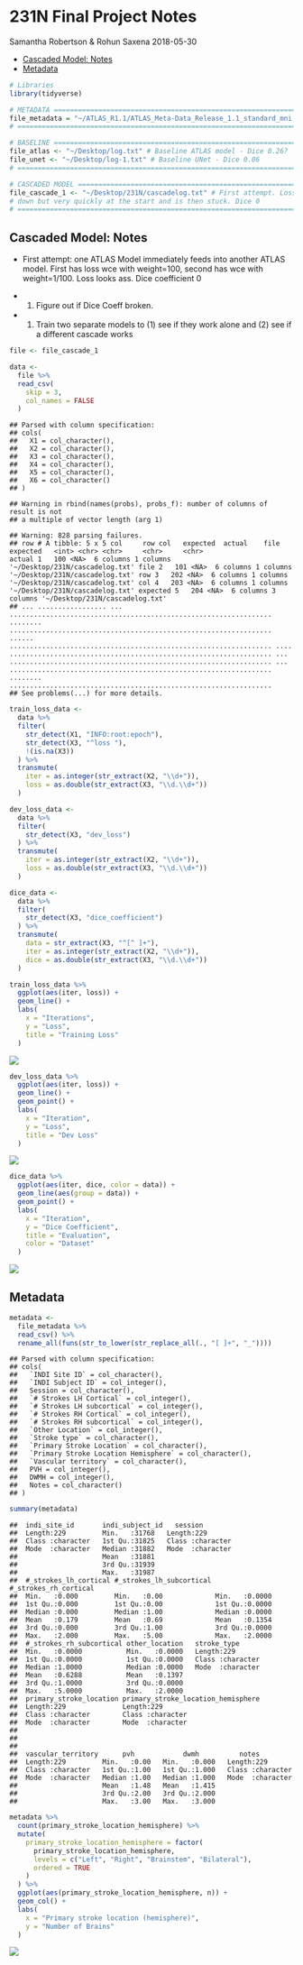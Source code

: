 231N Final Project Notes
================
Samantha Robertson & Rohun Saxena
2018-05-30

-   [Cascaded Model: Notes](#cascaded-model-notes)
-   [Metadata](#metadata)

``` r
# Libraries
library(tidyverse)

# METADATA =====================================================================
file_metadata = "~/ATLAS_R1.1/ATLAS_Meta-Data_Release_1.1_standard_mni.csv"
# ==============================================================================

# BASELINE =====================================================================
file_atlas <- "~/Desktop/log.txt" # Baseline ATLAS model - Dice 0.26?
file_unet <- "~/Desktop/log-1.txt" # Baseline UNet - Dice 0.06
# ==============================================================================

# CASCADED MODEL ===============================================================
file_cascade_1 <- "~/Desktop/231N/cascadelog.txt" # First attempt. Loss is going
# down but very quickly at the start and is then stuck. Dice 0
# ==============================================================================
```

Cascaded Model: Notes
---------------------

-   First attempt: one ATLAS Model immediately feeds into another ATLAS model. First has loss wce with weight=100, second has wce with weight=1/100. Loss looks ass. Dice coefficient 0

-   1.  Figure out if Dice Coeff broken.

-   1.  Train two separate models to (1) see if they work alone and (2) see if a different cascade works

``` r
file <- file_cascade_1

data <- 
  file %>% 
  read_csv(
    skip = 3,
    col_names = FALSE
  )
```

    ## Parsed with column specification:
    ## cols(
    ##   X1 = col_character(),
    ##   X2 = col_character(),
    ##   X3 = col_character(),
    ##   X4 = col_character(),
    ##   X5 = col_character(),
    ##   X6 = col_character()
    ## )

    ## Warning in rbind(names(probs), probs_f): number of columns of result is not
    ## a multiple of vector length (arg 1)

    ## Warning: 828 parsing failures.
    ## row # A tibble: 5 x 5 col     row col   expected  actual    file                            expected   <int> <chr> <chr>     <chr>     <chr>                           actual 1   100 <NA>  6 columns 1 columns '~/Desktop/231N/cascadelog.txt' file 2   101 <NA>  6 columns 1 columns '~/Desktop/231N/cascadelog.txt' row 3   202 <NA>  6 columns 1 columns '~/Desktop/231N/cascadelog.txt' col 4   203 <NA>  6 columns 1 columns '~/Desktop/231N/cascadelog.txt' expected 5   204 <NA>  6 columns 3 columns '~/Desktop/231N/cascadelog.txt'
    ## ... ................. ... ................................................................. ........ ................................................................. ...... ................................................................. .... ................................................................. ... ................................................................. ... ................................................................. ........ .................................................................
    ## See problems(...) for more details.

``` r
train_loss_data <- 
  data %>% 
  filter(
    str_detect(X1, "INFO:root:epoch"),
    str_detect(X3, "^loss "),
    !(is.na(X3))
  ) %>% 
  transmute(
    iter = as.integer(str_extract(X2, "\\d+")),
    loss = as.double(str_extract(X3, "\\d.\\d+"))
  )

dev_loss_data <- 
  data %>% 
  filter(
    str_detect(X3, "dev_loss")
  ) %>% 
  transmute(
    iter = as.integer(str_extract(X2, "\\d+")),
    loss = as.double(str_extract(X3, "\\d.\\d+"))
  )

dice_data <- 
  data %>% 
  filter(
    str_detect(X3, "dice_coefficient")
  ) %>%
  transmute(
    data = str_extract(X3, "^[^ ]+"),
    iter = as.integer(str_extract(X2, "\\d+")),
    dice = as.double(str_extract(X3, "\\d.\\d+"))
  )
```

``` r
train_loss_data %>% 
  ggplot(aes(iter, loss)) +
  geom_line() +
  labs(
    x = "Iterations",
    y = "Loss",
    title = "Training Loss"
  )
```

![](milestone_files/figure-markdown_github/unnamed-chunk-3-1.png)

``` r
dev_loss_data %>% 
  ggplot(aes(iter, loss)) +
  geom_line() +
  geom_point() +
  labs(
    x = "Iteration",
    y = "Loss",
    title = "Dev Loss"
  )
```

![](milestone_files/figure-markdown_github/unnamed-chunk-4-1.png)

``` r
dice_data %>% 
  ggplot(aes(iter, dice, color = data)) +
  geom_line(aes(group = data)) +
  geom_point() +
  labs(
    x = "Iteration",
    y = "Dice Coefficient",
    title = "Evaluation",
    color = "Dataset"
  )
```

![](milestone_files/figure-markdown_github/unnamed-chunk-5-1.png)

Metadata
--------

``` r
metadata <-
  file_metadata %>% 
  read_csv() %>% 
  rename_all(funs(str_to_lower(str_replace_all(., "[ ]+", "_"))))
```

    ## Parsed with column specification:
    ## cols(
    ##   `INDI Site ID` = col_character(),
    ##   `INDI Subject ID` = col_integer(),
    ##   Session = col_character(),
    ##   `# Strokes LH Cortical` = col_integer(),
    ##   `# Strokes LH subcortical` = col_integer(),
    ##   `# Strokes RH Cortical` = col_integer(),
    ##   `# Strokes RH subcortical` = col_integer(),
    ##   `Other Location` = col_integer(),
    ##   `Stroke type` = col_character(),
    ##   `Primary Stroke Location` = col_character(),
    ##   `Primary Stroke Location Hemisphere` = col_character(),
    ##   `Vascular territory` = col_character(),
    ##   PVH = col_integer(),
    ##   DWMH = col_integer(),
    ##   Notes = col_character()
    ## )

``` r
summary(metadata)
```

    ##  indi_site_id       indi_subject_id   session         
    ##  Length:229         Min.   :31768   Length:229        
    ##  Class :character   1st Qu.:31825   Class :character  
    ##  Mode  :character   Median :31882   Mode  :character  
    ##                     Mean   :31881                     
    ##                     3rd Qu.:31939                     
    ##                     Max.   :31987                     
    ##  #_strokes_lh_cortical #_strokes_lh_subcortical #_strokes_rh_cortical
    ##  Min.   :0.000         Min.   :0.00             Min.   :0.0000       
    ##  1st Qu.:0.000         1st Qu.:0.00             1st Qu.:0.0000       
    ##  Median :0.000         Median :1.00             Median :0.0000       
    ##  Mean   :0.179         Mean   :0.69             Mean   :0.1354       
    ##  3rd Qu.:0.000         3rd Qu.:1.00             3rd Qu.:0.0000       
    ##  Max.   :2.000         Max.   :5.00             Max.   :2.0000       
    ##  #_strokes_rh_subcortical other_location   stroke_type       
    ##  Min.   :0.0000           Min.   :0.0000   Length:229        
    ##  1st Qu.:0.0000           1st Qu.:0.0000   Class :character  
    ##  Median :1.0000           Median :0.0000   Mode  :character  
    ##  Mean   :0.6288           Mean   :0.1397                     
    ##  3rd Qu.:1.0000           3rd Qu.:0.0000                     
    ##  Max.   :5.0000           Max.   :2.0000                     
    ##  primary_stroke_location primary_stroke_location_hemisphere
    ##  Length:229              Length:229                        
    ##  Class :character        Class :character                  
    ##  Mode  :character        Mode  :character                  
    ##                                                            
    ##                                                            
    ##                                                            
    ##  vascular_territory      pvh            dwmh          notes          
    ##  Length:229         Min.   :0.00   Min.   :0.000   Length:229        
    ##  Class :character   1st Qu.:1.00   1st Qu.:1.000   Class :character  
    ##  Mode  :character   Median :1.00   Median :1.000   Mode  :character  
    ##                     Mean   :1.48   Mean   :1.415                     
    ##                     3rd Qu.:2.00   3rd Qu.:2.000                     
    ##                     Max.   :3.00   Max.   :3.000

``` r
metadata %>% 
  count(primary_stroke_location_hemisphere) %>% 
  mutate(
    primary_stroke_location_hemisphere = factor(
      primary_stroke_location_hemisphere, 
      levels = c("Left", "Right", "Brainstem", "Bilateral"), 
      ordered = TRUE
    )
  ) %>% 
  ggplot(aes(primary_stroke_location_hemisphere, n)) +
  geom_col() +
  labs(
    x = "Primary stroke location (hemisphere)",
    y = "Number of Brains"
  )
```

![](milestone_files/figure-markdown_github/unnamed-chunk-8-1.png)
